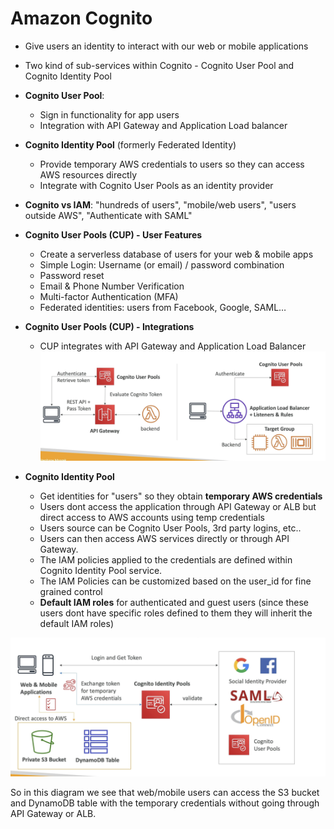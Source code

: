 # Amazon Cognito

  - Give users an identity to interact with our web or mobile applications
  - Two kind of sub-services within Cognito - Cognito User Pool and Cognito Identity Pool
  - **Cognito User Pool**:
    - Sign in functionality for app users 
    - Integration with API Gateway and Application Load balancer
  - **Cognito Identity Pool** (formerly Federated Identity)
    - Provide temporary AWS credentials to users so they can access AWS resources directly
    - Integrate with Cognito User Pools as an identity provider
  - **Cognito vs IAM**: "hundreds of users", "mobile/web users", "users outside AWS", "Authenticate with SAML"

- **Cognito User Pools (CUP) - User Features**  
  
  - Create a serverless database of users for your web & mobile apps
  - Simple Login: Username (or email) / password combination
  - Password reset
  - Email & Phone Number Verification
  - Multi-factor Authentication (MFA)
  - Federated identities: users from Facebook, Google, SAML…

- **Cognito User Pools (CUP) - Integrations**  
  
  - CUP integrates with API Gateway and Application Load Balancer  
  ![Alt text](images/CUP_Integration.png)

- **Cognito Identity Pool**   
  
  - Get identities for "users" so they obtain **temporary AWS credentials**
  - Users dont access the application through API Gateway or ALB but direct access to AWS accounts using temp credentials
  - Users source can be Cognito User Pools, 3rd party logins, etc..
  - Users can then access AWS services directly or through API Gateway.
  - The IAM policies applied to the credentials are defined within Cognito Identity Pool service.
  - The IAM Policies can be customized based on the user_id for fine grained control
  - **Default IAM roles** for authenticated and guest users (since these users dont have specific roles defined to them they will inherit the default IAM roles)

![Alt text](images/CIP_Example.png)

So in this diagram we see that web/mobile users can access the S3 bucket and DynamoDB table with the temporary credentials without going through API Gateway or ALB.

